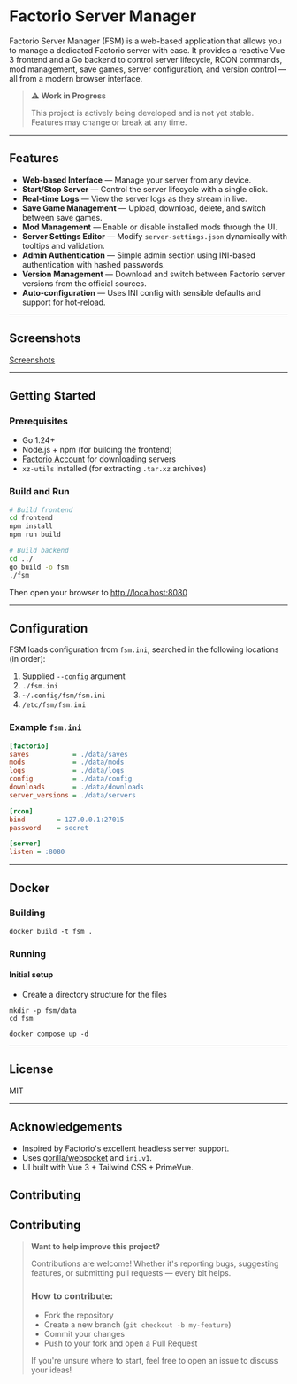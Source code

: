 # Factorio Server Manager

Factorio Server Manager (FSM) is a web-based application that allows you to manage a dedicated Factorio server with ease. It provides a reactive Vue 3 frontend and a Go backend to control server lifecycle, RCON commands, mod management, save games, server configuration, and version control — all from a modern browser interface.

> ⚠️ **Work in Progress**
>
> This project is actively being developed and is not yet stable.  
> Features may change or break at any time. 

---

## Features

- **Web-based Interface** — Manage your server from any device.
- **Start/Stop Server** — Control the server lifecycle with a single click.
- **Real-time Logs** — View the server logs as they stream in live.
- **Save Game Management** — Upload, download, delete, and switch between save games.
- **Mod Management** — Enable or disable installed mods through the UI.
- **Server Settings Editor** — Modify `server-settings.json` dynamically with tooltips and validation.
- **Admin Authentication** — Simple admin section using INI-based authentication with hashed passwords.
- **Version Management** — Download and switch between Factorio server versions from the official sources.
- **Auto-configuration** — Uses INI config with sensible defaults and support for hot-reload.

---

## Screenshots

[Screenshots](screenshots)

---

## Getting Started

### Prerequisites

- Go 1.24+
- Node.js + npm (for building the frontend)
- [Factorio Account](https://www.factorio.com/profile) for downloading servers
- `xz-utils` installed (for extracting `.tar.xz` archives)

### Build and Run

```bash
# Build frontend
cd frontend
npm install
npm run build

# Build backend
cd ../
go build -o fsm
./fsm
```

Then open your browser to [http://localhost:8080](http://localhost:8080)

---

## Configuration

FSM loads configuration from `fsm.ini`, searched in the following locations (in order):

1. Supplied `--config` argument
2. `./fsm.ini`
3. `~/.config/fsm/fsm.ini`
4. `/etc/fsm/fsm.ini`

### Example `fsm.ini`

```ini
[factorio]
saves           = ./data/saves
mods            = ./data/mods
logs            = ./data/logs
config          = ./data/config
downloads       = ./data/downloads
server_versions = ./data/servers

[rcon]
bind        = 127.0.0.1:27015
password    = secret

[server]
listen = :8080
```

---

## Docker

### Building

`docker build -t fsm .`

### Running

#### Initial setup

* Create a directory structure for the files

```shell
mkdir -p fsm/data
cd fsm
```

`docker compose up -d`

---

## License

MIT

---

## Acknowledgements

- Inspired by Factorio's excellent headless server support.
- Uses [gorilla/websocket](https://github.com/gorilla/websocket) and `ini.v1`.
- UI built with Vue 3 + Tailwind CSS + PrimeVue.

## Contributing

## Contributing

> **Want to help improve this project?**
>
> Contributions are welcome! Whether it's reporting bugs, suggesting features, or submitting pull requests — every bit helps. 
>
> ### How to contribute:
> - Fork the repository
> - Create a new branch (`git checkout -b my-feature`)
> - Commit your changes
> - Push to your fork and open a Pull Request
>
> If you're unsure where to start, feel free to open an issue to discuss your ideas!
